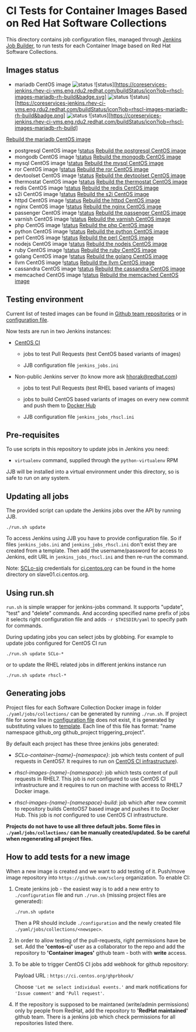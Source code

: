 # CI Tests for Container Images Based on Red Hat Software Collections

This directory contains job configuration files, managed through [Jenkins Job
Builder](http://ci.openstack.org/jenkins-job-builder/), to run tests for each
Container Image based on Red Hat Software Collections.

## Images status

   - mariadb CentOS image 
![status](https://coreservices-jenkins.rhev-ci-vms.eng.rdu2.redhat.com/buildStatus/icon?job=rhscl-images-mariadb-rh-build&badge.svg)
![status][https://coreservices-jenkins.rhev-ci-vms.eng.rdu2.redhat.com/buildStatus/icon?job=rhscl-images-mariadb-rh-build&badge.svg]
![status](https://coreservices-jenkins.rhev-ci-vms.eng.rdu2.redhat.com/buildStatus/icon?job=rhscl-images-mariadb-rh-build&badge.png)
![status][https://coreservices-jenkins.rhev-ci-vms.eng.rdu2.redhat.com/buildStatus/icon?job=rhscl-images-mariadb-rh-build&badge.png] 
![status](https://coreservices-jenkins.rhev-ci-vms.eng.rdu2.redhat.com/buildStatus/icon?job=rhscl-images-mariadb-rh-build)
![status][https://coreservices-jenkins.rhev-ci-vms.eng.rdu2.redhat.com/buildStatus/icon?job=rhscl-images-mariadb-rh-build] 

[Rebuild the mariadb CentOS image](https://coreservices-jenkins.rhev-ci-vms.eng.rdu2.redhat.com/view/RHSCL%20Images%20Upstream/job/rhscl-images-mariadb-rh-build/lastCompletedBuild/rebuild/parameterized)
   - postgresql CentOS image \![status](https://coreservices-jenkins.rhev-ci-vms.eng.rdu2.redhat.com/view/RHSCL%20Images%20Upstream/job/rhscl-images-postgresql-rh-build/badge/icon) [Rebuild the postgresql CentOS image](https://coreservices-jenkins.rhev-ci-vms.eng.rdu2.redhat.com/view/RHSCL%20Images%20Upstream/job/rhscl-images-postgresql-rh-build/lastCompletedBuild/rebuild/parameterized)
   - mongodb CentOS image \![status](https://coreservices-jenkins.rhev-ci-vms.eng.rdu2.redhat.com/view/RHSCL%20Images%20Upstream/job/rhscl-images-mongodb-rh-build/badge/icon) [Rebuild the mongodb CentOS image](https://coreservices-jenkins.rhev-ci-vms.eng.rdu2.redhat.com/view/RHSCL%20Images%20Upstream/job/rhscl-images-mongodb-rh-build/lastCompletedBuild/rebuild/parameterized)
   - mysql CentOS image \![status](https://coreservices-jenkins.rhev-ci-vms.eng.rdu2.redhat.com/view/RHSCL%20Images%20Upstream/job/rhscl-images-mysql-rh-build/badge/icon) [Rebuild the mysql CentOS image](https://coreservices-jenkins.rhev-ci-vms.eng.rdu2.redhat.com/view/RHSCL%20Images%20Upstream/job/rhscl-images-mysql-rh-build/lastCompletedBuild/rebuild/parameterized)
   - ror CentOS image \![status](https://coreservices-jenkins.rhev-ci-vms.eng.rdu2.redhat.com/view/RHSCL%20Images%20Upstream/job/rhscl-images-ror-rh-build/badge/icon) [Rebuild the ror CentOS image](https://coreservices-jenkins.rhev-ci-vms.eng.rdu2.redhat.com/view/RHSCL%20Images%20Upstream/job/rhscl-images-ror-rh-build/lastCompletedBuild/rebuild/parameterized)
   - devtoolset CentOS image \![status](https://coreservices-jenkins.rhev-ci-vms.eng.rdu2.redhat.com/view/RHSCL%20Images%20Upstream/job/rhscl-images-devtoolset-rh-build/badge/icon) [Rebuild the devtoolset CentOS image](https://coreservices-jenkins.rhev-ci-vms.eng.rdu2.redhat.com/view/RHSCL%20Images%20Upstream/job/rhscl-images-devtoolset-rh-build/lastCompletedBuild/rebuild/parameterized)
   - thermostat CentOS image \![status](https://coreservices-jenkins.rhev-ci-vms.eng.rdu2.redhat.com/view/RHSCL%20Images%20Upstream/job/rhscl-images-thermostat-rh-build/badge/icon) [Rebuild the thermostat CentOS image](https://coreservices-jenkins.rhev-ci-vms.eng.rdu2.redhat.com/view/RHSCL%20Images%20Upstream/job/rhscl-images-thermostat-rh-build/lastCompletedBuild/rebuild/parameterized)
   - redis CentOS image \![status](https://coreservices-jenkins.rhev-ci-vms.eng.rdu2.redhat.com/view/RHSCL%20Images%20Upstream/job/rhscl-images-redis-rh-build/badge/icon) [Rebuild the redis CentOS image](https://coreservices-jenkins.rhev-ci-vms.eng.rdu2.redhat.com/view/RHSCL%20Images%20Upstream/job/rhscl-images-redis-rh-build/lastCompletedBuild/rebuild/parameterized)
   - s2i CentOS image \![status](https://coreservices-jenkins.rhev-ci-vms.eng.rdu2.redhat.com/view/RHSCL%20Images%20Upstream/job/rhscl-images-s2i-rh-build/badge/icon) [Rebuild the s2i CentOS image](https://coreservices-jenkins.rhev-ci-vms.eng.rdu2.redhat.com/view/RHSCL%20Images%20Upstream/job/rhscl-images-s2i-rh-build/lastCompletedBuild/rebuild/parameterized)
   - httpd CentOS image \![status](https://coreservices-jenkins.rhev-ci-vms.eng.rdu2.redhat.com/view/RHSCL%20Images%20Upstream/job/rhscl-images-httpd-rh-build/badge/icon) [Rebuild the httpd CentOS image](https://coreservices-jenkins.rhev-ci-vms.eng.rdu2.redhat.com/view/RHSCL%20Images%20Upstream/job/rhscl-images-httpd-rh-build/lastCompletedBuild/rebuild/parameterized)
   - nginx CentOS image \![status](https://coreservices-jenkins.rhev-ci-vms.eng.rdu2.redhat.com/view/RHSCL%20Images%20Upstream/job/rhscl-images-nginx-rh-build/badge/icon) [Rebuild the nginx CentOS image](https://coreservices-jenkins.rhev-ci-vms.eng.rdu2.redhat.com/view/RHSCL%20Images%20Upstream/job/rhscl-images-nginx-rh-build/lastCompletedBuild/rebuild/parameterized)
   - passenger CentOS image \![status](https://coreservices-jenkins.rhev-ci-vms.eng.rdu2.redhat.com/view/RHSCL%20Images%20Upstream/job/rhscl-images-passenger-rh-build/badge/icon) [Rebuild the passenger CentOS image](https://coreservices-jenkins.rhev-ci-vms.eng.rdu2.redhat.com/view/RHSCL%20Images%20Upstream/job/rhscl-images-passenger-rh-build/lastCompletedBuild/rebuild/parameterized)
   - varnish CentOS image \![status](https://coreservices-jenkins.rhev-ci-vms.eng.rdu2.redhat.com/view/RHSCL%20Images%20Upstream/job/rhscl-images-varnish-rh-build/badge/icon) [Rebuild the varnish CentOS image](https://coreservices-jenkins.rhev-ci-vms.eng.rdu2.redhat.com/view/RHSCL%20Images%20Upstream/job/rhscl-images-varnish-rh-build/lastCompletedBuild/rebuild/parameterized)
   - php CentOS image \![status](https://coreservices-jenkins.rhev-ci-vms.eng.rdu2.redhat.com/view/RHSCL%20Images%20Upstream/job/rhscl-images-php-rh-build/badge/icon) [Rebuild the php CentOS image](https://coreservices-jenkins.rhev-ci-vms.eng.rdu2.redhat.com/view/RHSCL%20Images%20Upstream/job/rhscl-images-php-rh-build/lastCompletedBuild/rebuild/parameterized)
   - python CentOS image \![status](https://coreservices-jenkins.rhev-ci-vms.eng.rdu2.redhat.com/view/RHSCL%20Images%20Upstream/job/rhscl-images-python-rh-build/badge/icon) [Rebuild the python CentOS image](https://coreservices-jenkins.rhev-ci-vms.eng.rdu2.redhat.com/view/RHSCL%20Images%20Upstream/job/rhscl-images-python-rh-build/lastCompletedBuild/rebuild/parameterized)
   - perl CentOS image \![status](https://coreservices-jenkins.rhev-ci-vms.eng.rdu2.redhat.com/view/RHSCL%20Images%20Upstream/job/rhscl-images-perl-rh-build/badge/icon) [Rebuild the perl CentOS image](https://coreservices-jenkins.rhev-ci-vms.eng.rdu2.redhat.com/view/RHSCL%20Images%20Upstream/job/rhscl-images-perl-rh-build/lastCompletedBuild/rebuild/parameterized)
   - nodejs CentOS image \![status](https://coreservices-jenkins.rhev-ci-vms.eng.rdu2.redhat.com/view/RHSCL%20Images%20Upstream/job/rhscl-images-nodejs-rh-build/badge/icon) [Rebuild the nodejs CentOS image](https://coreservices-jenkins.rhev-ci-vms.eng.rdu2.redhat.com/view/RHSCL%20Images%20Upstream/job/rhscl-images-nodejs-rh-build/lastCompletedBuild/rebuild/parameterized)
   - ruby CentOS image \![status](https://coreservices-jenkins.rhev-ci-vms.eng.rdu2.redhat.com/view/RHSCL%20Images%20Upstream/job/rhscl-images-ruby-rh-build/badge/icon) [Rebuild the ruby CentOS image](https://coreservices-jenkins.rhev-ci-vms.eng.rdu2.redhat.com/view/RHSCL%20Images%20Upstream/job/rhscl-images-ruby-rh-build/lastCompletedBuild/rebuild/parameterized)
   - golang CentOS image \![status](https://coreservices-jenkins.rhev-ci-vms.eng.rdu2.redhat.com/view/RHSCL%20Images%20Upstream/job/rhscl-images-golang-rh-build/badge/icon) [Rebuild the golang CentOS image](https://coreservices-jenkins.rhev-ci-vms.eng.rdu2.redhat.com/view/RHSCL%20Images%20Upstream/job/rhscl-images-golang-rh-build/lastCompletedBuild/rebuild/parameterized)
   - llvm CentOS image \![status](https://coreservices-jenkins.rhev-ci-vms.eng.rdu2.redhat.com/view/RHSCL%20Images%20Upstream/job/rhscl-images-llvm-rh-build/badge/icon) [Rebuild the llvm CentOS image](https://coreservices-jenkins.rhev-ci-vms.eng.rdu2.redhat.com/view/RHSCL%20Images%20Upstream/job/rhscl-images-llvm-rh-build/lastCompletedBuild/rebuild/parameterized)
   - cassandra CentOS image \![status](https://coreservices-jenkins.rhev-ci-vms.eng.rdu2.redhat.com/view/RHSCL%20Images%20Upstream/job/rhscl-images-cassandra-rh-build/badge/icon) [Rebuild the cassandra CentOS image](https://coreservices-jenkins.rhev-ci-vms.eng.rdu2.redhat.com/view/RHSCL%20Images%20Upstream/job/rhscl-images-cassandra-rh-build/lastCompletedBuild/rebuild/parameterized)
   - memcached CentOS image \![status](https://coreservices-jenkins.rhev-ci-vms.eng.rdu2.redhat.com/view/RHSCL%20Images%20Upstream/job/rhscl-images-memcached-rh-build/badge/icon) [Rebuild the memcached CentOS image](https://coreservices-jenkins.rhev-ci-vms.eng.rdu2.redhat.com/view/RHSCL%20Images%20Upstream/job/rhscl-images-memcached-rh-build/lastCompletedBuild/rebuild/parameterized)

## Testing environment

Current list of tested images can be found in [Github team
repositories](https://github.com/orgs/sclorg/teams/container-images/repositories)
or in [configuration file](./configuration).

Now tests are run in two Jenkins instances:
* [CentOS CI](https://ci.centos.org/view/SCLo-images/)

  - jobs to test Pull Requests (test CentOS based variants of images)

  - JJB configuration file `jenkins_jobs.ini`

* Non-public Jenkins server (to know more ask hhorak@redhat.com)
  - jobs to test Pull Requests (test RHEL based variants of images)

  - jobs to build CentOS based variants of images on every new commit and
  push them to [Docker Hub](https://hub.docker.com/u/centos/)

  - JJB configuration file `jenkins_jobs_rhscl.ini`

## Pre-requisites

To use scripts in this repository to update jobs in Jenkins you need:

* `virtualenv` command, supplied through the `python-virtualenv` RPM

JJB will be installed into a virtual environment under this directory, so is
safe to run on any system.

## Updating all jobs

The provided script can update the Jenkins jobs over the API by running JJB.

    ./run.sh update

To access Jenkins using JJB you have to provide configuration file. So if
files `jenkins_jobs.ini` and `jenkins_jobs_rhscl.ini` don't exist they are
created from a template. Then add the username/password for access to Jenkins, edit
URL in `jenkins_jobs_rhscl.ini` and then re-run the command.

Note: [SCLo-sig](https://wiki.centos.org/SpecialInterestGroup/SCLo)
credentials for [ci.centos.org](ci.centos.org) can be found in the home
directory on slave01.ci.centos.org.

## Using run.sh

`run.sh` is simple wrapper for jenkins-jobs command. It supports "update",
"test" and "delete" commands. And according specified name prefix of jobs it
selects right configuration file and adds `-r $THISDIR/yaml` to specify path
for commands.

During updating jobs you can select jobs by globbing. For example to update
jobs configured for CentOS CI run

    ./run.sh update SCLo-*

or to update the RHEL related jobs in different jenkins instance run

    ./run.sh update rhscl-*

## Generating jobs

Project files for each Software Collection Docker image in folder
`./yaml/jobs/collections/` can be generated by running `./run.sh`. If project
file for some line in [configuration
file](https://github.com/sclorg/rhscl-container-ci/blob/master/configuration)
does not exist, it is generated by substituting values to
[template](https://github.com/sclorg/rhscl-container-ci/blob/master/yaml/jobs/collections/template).
Each line of this file has format: "name namespace github_org github_project
triggering_project".

By default each project has these three jenkins jobs generated:

* *SCLo-container-{name}-{namespace}*: job which tests content of pull
requests in CentOS7. It requires to run on [CentOS CI
infrastructure](https://ci.centos.org)).

* *rhscl-images-{name}-{namespace}*: job which tests content of pull requests
in RHEL7. This job is *not* configured to use CentOS CI infrastructure and it
requires to run on machine with access to RHEL7 Docker image.

* *rhscl-images-{name}-{namespace}-build*: job which after new commit to
repository builds CentoOS7 based image and pushes it to Docker Hub. This job
is *not* configured to use CentOS CI infrastructure.

**Projects do not have to use all three default jobs. Some files in
`./yaml/jobs/collections/` can be manually created/updated. So be careful when
regenerating all project files.**

## How to add tests for a new image

When a new image is created and we want to add testing of it. Push/move image repository into `https://github.com/sclorg` organization. To enable CI:

1. Create jenkins job - the easiest way is to add a new entry to `./configuration` 
file and run `./run.sh` (missing project files are generated):

    `./run.sh update`

    Then a PR should include `./configuration` and the newly created file
    `./yaml/jobs/collections/<newspec>`.

2. In order to allow testing of the pull-requests, right permissions have be set. Add the **'centos-ci'** user as a collaborator to the repo and add the repository to **'Container images'** github team - both with **write** access.

3. To be able to trigger CentOS CI jobs add webhook for github repository:

    Payload URL : `https://ci.centos.org/ghprbhook/`

    Choose `'Let me select individual events.'` and mark notifications for
    `'Issue comment'` and `'Pull request'`.

4. If the repository is supposed to be maintaned (write/admin permissions) only by people from RedHat, add the repository to **'RedHat maintained'** github team. There is a jenkins job which check permissions for all repositories listed there.
